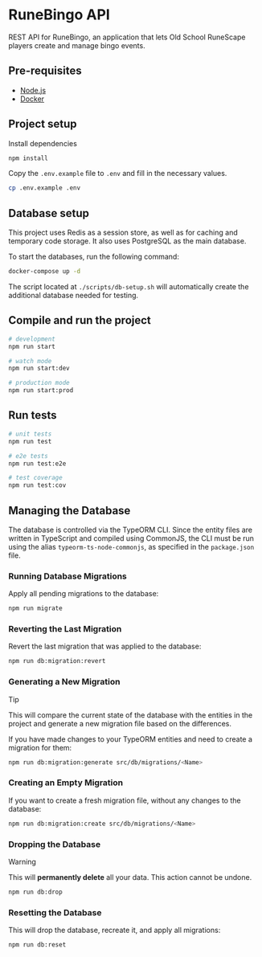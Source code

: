 # RuneBingo API

REST API for RuneBingo, an application that lets Old School RuneScape players create and manage bingo events.

## Pre-requisites

- [Node.js](https://nodejs.org/en/)
- [Docker](https://www.docker.com/)

## Project setup

Install dependencies

```bash
npm install
```

Copy the `.env.example` file to `.env` and fill in the necessary values.

```bash
cp .env.example .env
```

## Database setup

This project uses Redis as a session store, as well as for caching and temporary code storage. It also uses PostgreSQL as the main database.

To start the databases, run the following command:

```bash
docker-compose up -d
```

The script located at `./scripts/db-setup.sh` will automatically create the additional database needed for testing.

## Compile and run the project

```bash
# development
npm run start

# watch mode
npm run start:dev

# production mode
npm run start:prod
```

## Run tests

```bash
# unit tests
npm run test

# e2e tests
npm run test:e2e

# test coverage
npm run test:cov
```

## Managing the Database

The database is controlled via the TypeORM CLI. Since the entity files are written in TypeScript and compiled using CommonJS, the CLI must be run using the alias `typeorm-ts-node-commonjs`, as specified in the `package.json` file.

### Running Database Migrations

Apply all pending migrations to the database:

```sh
npm run migrate
```

### Reverting the Last Migration

Revert the last migration that was applied to the database:

```sh
npm run db:migration:revert
```

### Generating a New Migration

> [!TIP]
> This will compare the current state of the database with the entities in the project and generate a new migration file based on the differences.

If you have made changes to your TypeORM entities and need to create a migration for them:

```sh
npm run db:migration:generate src/db/migrations/<Name>
```

### Creating an Empty Migration

If you want to create a fresh migration file, without any changes to the database:

```sh
npm run db:migration:create src/db/migrations/<Name>
```

### Dropping the Database

> [!WARNING]
> This will **permanently delete** all your data. This action cannot be undone.

```sh
npm run db:drop
```

### Resetting the Database

This will drop the database, recreate it, and apply all migrations:

```sh
npm run db:reset
```
